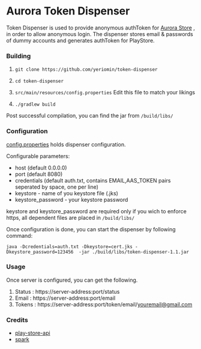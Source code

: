 # Aurora Token Dispenser

Token Dispenser is used to provide anonymous authToken for [Aurora Store](`/build/libs/`) , 
in order to allow anonymous login. The dispenser stores email & passwords of dummy
accounts and generates authToken for PlayStore.

### Building
1. `git clone https://github.com/yeriomin/token-dispenser`

2. `cd token-dispenser`

3. `src/main/resources/config.properties` Edit this file to match your likings

4. `./gradlew build`

Post successful compilation, you can find the jar from `/build/libs/`

### Configuration

[config.properties](/src/main/resources/config.properties) holds  dispenser configuration.

Configurable parameters:
* host (default 0.0.0.0)
* port (default 8080)
* credentials (default auth.txt, contains EMAIL,AAS_TOKEN pairs seperated by space, one per line)
* keystore - name of you keystore file (.jks)
* keystore_password - your keystore password

keystore and keystore_password are required only if you wich to enforce https, all dependent files are placed in `/build/libs/`

Once configuration is done, you can start the dispenser by following command:

`java -Dcredentials=auth.txt -Dkeystore=cert.jks -Dkeystore_password=123456  -jar ./build/libs/token-dispenser-1.1.jar`

### Usage
Once server is configured, you can get the following.
1. Status : https://server-address:port/status
2. Email : https://server-address:port/email
3. Tokens  : https://server-address:port/token/email/youremail@gmail.com

### Credits

* [play-store-api](https://github.com/yeriomin/play-store-api)
* [spark](http://sparkjava.com/)
